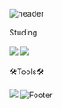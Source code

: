 ![header](https://capsule-render.vercel.app/api?type=rounded&color=dff9fb&height=300&section=header&text=☁GURUEM☁&fontSize=50)
<br>
<br>
Studing
<br>
<br>
<img src="https://img.shields.io/badge/HTML5-E34F26?style=flat-square&logo=HTML&logoColor=white"/>
<img src="https://img.shields.io/badge/CSS3-1572B6?style=flat-square&logo=CSS&logoColor=white"/>
<br>
<br>
🛠Tools🛠
<br>
<br>
<img src="https://img.shields.io/badge/visualstudiocode-007ACC?style=flat-square&logo=visualstudiocode&logoColor=white"/>
![Footer](https://capsule-render.vercel.app/api?type=waving&color=auto&height=200&section=footer)
